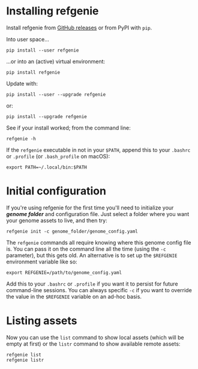 # Installing refgenie

Install refgenie from [GitHub releases](https://github.com/databio/refgenie/releases) or from PyPI with `pip`.


Into user space...
```console
pip install --user refgenie
```

...or into an (active) virtual environment:
```console
pip install refgenie
```

Update with:
```console
pip install --user --upgrade refgenie
```
or:
```console
pip install --upgrade refgenie
```

See if your install worked; from the command line:
```console
refgenie -h
```

If the `refgenie` executable in not in your `$PATH`, append this to your `.bashrc` or `.profile` (or `.bash_profile` on macOS):
```console
export PATH=~/.local/bin:$PATH
```

# Initial configuration

If you're using refgenie for the first time you'll need to initialize your ***genome folder*** and configuration file. Just select a folder where you want your genome assets to live, and then try:
```console
refgenie init -c genome_folder/genome_config.yaml
```

The `refgenie` commands all require knowing where this genome config file is. You can pass it on the command line all the time (using the `-c` parameter), but this gets old. An alternative is to set up the `$REFGENIE` environment variable like so:
```console
export REFGENIE=/path/to/genome_config.yaml
```

Add this to your `.bashrc` or `.profile` if you want it to persist for future command-line sessions. You can always specific `-c` if you want to override the value in the `$REFGENIE` variable on an ad-hoc basis.

# Listing assets

Now you can use the `list` command to show local assets (which will be empty at first) or the `listr` command to show available remote assets:
```
refgenie list
refgenie listr
```
